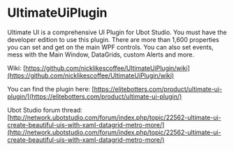 # UltimateUiPlugin
Ultimate UI is a comprehensive UI Plugin for Ubot Studio. You must have the developer edition to use this plugin. There are more than 1,600 properties you can set and get on the main WPF controls. You can also set events, mess with the Main Window, DataGrids, custom Alerts and more.

Wiki: [https://github.com/nicklikescoffee/UltimateUiPlugin/wiki](https://github.com/nicklikescoffee/UltimateUiPlugin/wiki)

You can find the plugin here: [https://elitebotters.com/product/ultimate-ui-plugin/](https://elitebotters.com/product/ultimate-ui-plugin/)

Ubot Studio forum thread: [http://network.ubotstudio.com/forum/index.php/topic/22562-ultimate-ui-create-beautiful-uis-with-xaml-datagrid-metro-more/](http://network.ubotstudio.com/forum/index.php/topic/22562-ultimate-ui-create-beautiful-uis-with-xaml-datagrid-metro-more/)
